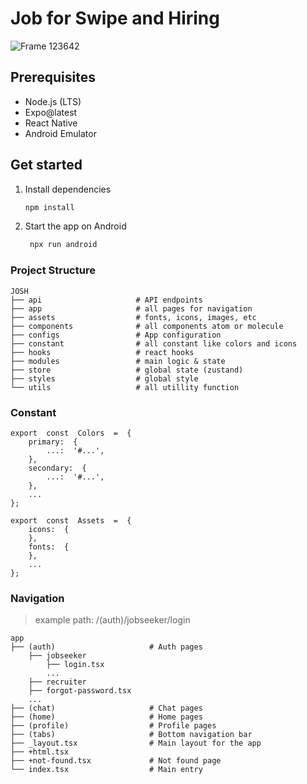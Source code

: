 
# Job for Swipe and Hiring
![Frame 123642](https://github.com/user-attachments/assets/a7674262-9e94-4a72-8b52-0fef372835c0)
## Prerequisites
   - Node.js (LTS)
   - Expo@latest
   - React Native
   - Android Emulator
## Get started
1. Install dependencies
   ```bash
   npm install
   ```
2. Start the app on Android
   ```bash
    npx run android
   ```

### Project Structure
    JOSH
    ├── api                     # API endpoints
    ├── app                     # all pages for navigation
    ├── assets                  # fonts, icons, images, etc
    ├── components              # all components atom or molecule
    ├── configs                 # App configuration
    ├── constant				# all constant like colors and icons
    ├── hooks					# react hooks
    ├── modules					# main logic & state
    ├── store					# global state (zustand)
    ├── styles					# global style
    └── utils					# all utillity function
	
### Constant
    export  const  Colors  =  {
	    primary:  {
		    ...:  '#...',
		},
		secondary:  {
			...:  '#...',
		},
		...
	};

    export  const  Assets  =  {
	    icons:  {
	    },
	    fonts:  {
	    },
	    ...
    };

### Navigation

> example path: /(auth)/jobseeker/login

    app
    ├── (auth)                     # Auth pages
	    ├── jobseeker
		    ├── login.tsx
		    ...
	    ├── recruiter
	    ├── forgot-password.tsx
	    ...
    ├── (chat)                     # Chat pages
    ├── (home)                     # Home pages
    ├── (profile)                  # Profile pages
    ├── (tabs)                     # Bottom navigation bar
    ├── _layout.tsx				   # Main layout for the app
    ├── +html.tsx				
    ├── +not-found.tsx			   # Not found page
    └── index.tsx				   # Main entry

